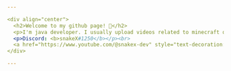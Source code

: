 ```yaml
---

<div align="center">
  <h2>Welcome to my github page! 👋</h2>
  <p>I'm java developer. I usually upload videos related to minecraft or streaming.</p><br>
  <p>Discord: <b>snakeX#1250</b></p><br>
  <a href="https://www.youtube.com/@snakex-dev" style="text-decoration:none;">YouTube Channel</a>
</div>

---
```

